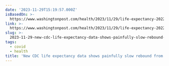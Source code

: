 ```yaml
---
date: '2023-11-29T15:19:57.000Z'
isBasedOn: >-
  https://www.washingtonpost.com/health/2023/11/29/life-expectancy-2022-united-states/
link: >-
  https://www.washingtonpost.com/health/2023/11/29/life-expectancy-2022-united-states/
slug: >-
  2023-11-29-new-cdc-life-expectancy-data-shows-painfully-slow-rebound-from-covid-the
tags:
  - covid
  - health
title: 'New CDC life expectancy data shows painfully slow rebound from covid - The '
---
```


